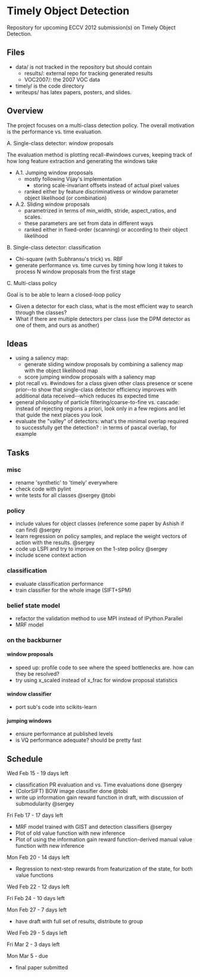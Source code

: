 Timely Object Detection
===

Repository for upcoming ECCV 2012 submission(s) on Timely Object Detection.

Files
---
- data/ is not tracked in the repository but should contain
  - results/: external repo for tracking generated results
  - VOC2007/: the 2007 VOC data
- timely/ is the code directory
- writeups/ has latex papers, posters, and slides.

Overview
---
The project focuses on a multi-class detection policy.
The overall motivation is the performance vs. time evaluation.

A. Single-class detector: window proposals

The evaluation method is plotting recall-#windows curves, keeping track of how long feature extraction and generating the windows take

- A.1. Jumping window proposals
  - mostly following Vijay's implementation
    - storing scale-invariant offsets instead of actual pixel values
  - ranked either by feature discriminativess or window parameter object likelihood (or combination)
- A.2. Sliding window proposals
  - parametrized in terms of min_width, stride, aspect_ratios, and scales.
  - these parameters are set from data in different ways
  - ranked either in fixed-order (scanning) or according to their object likelihood

B. Single-class detector: classification

  - Chi-square (with Subhransu's trick) vs. RBF
  - generate performance vs. time curves by timing how long it takes to process N window proposals from the first stage

C. Multi-class policy

Goal is to be able to learn a closed-loop policy

  - Given a detector for each class, what is the most efficient way to search through the classes?
  - What if there are multiple detectors per class (use the DPM detector as one of them, and ours as another)

Ideas
---
- using a saliency map:
  - generate sliding window proposals by combining a saliency map with the object likelihood map
  - score jumping window proposals with a saliency map
- plot recall vs. #windows for a class given other class presence or scene prior--to show that single-class detector efficiency improves with additional data received--which reduces its expected time
- general philosophy of particle filtering/coarse-to-fine vs. cascade: instead of rejecting regions a priori, look only in a few regions and let that guide the next places you look
- evaluate the "valley" of detectors: what's the minimal overlap required to successfully get the detection?
  : in terms of pascal overlap, for example

Tasks
---
### misc
- rename 'synthetic' to 'timely' everywhere
- check code with pylint
- write tests for all classes @sergey @tobi

### policy
- include values for object classes (reference some paper by Ashish if can find) @sergey
- learn regression on policy samples, and replace the weight vectors of action with the results. @sergey
- code up LSPI and try to improve on the 1-step policy @sergey
- include scene context action

### classification
- evaluate classification performance
- train classifier for the whole image (SIFT+SPM)

### belief state model
- refactor the validation method to use MPI instead of IPython.Parallel
- MRF model

### on the backburner
#### window proposals
- speed up: profile code to see where the speed bottlenecks are. how can they be resolved?
- try using x_scaled instead of x_frac for window proposal statistics
#### window classifier
- port sub's code into scikits-learn
#### jumping windows
- ensure performance at published levels
- is VQ performance adequate? should be pretty fast

Schedule
---
Wed Feb 15 - 19 days left
- classification PR evaluation and vs. Time evaluations done @sergey
- (ColorSIFT) BOW image classifier done @tobi
- write up information gain reward function in draft, with discussion of submodularity @sergey

Fri Feb 17 - 17 days left
- MRF model trained with GIST and detection classifiers @sergey
- Plot of old value function with new inference
- Plot of using the information gain reward function-derived manual value function with new inference

Mon Feb 20 - 14 days left
- Regression to next-step rewards from featurization of the state, for both value functions

Wed Feb 22 - 12 days left

Fri Feb 24 - 10 days left

Mon Feb 27 - 7 days left
- have draft with full set of results, distribute to group

Wed Feb 29 - 5 days left

Fri Mar 2 - 3 days left

Mon Mar 5 - due
- final paper submitted
